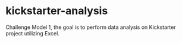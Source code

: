 # kickstarter-analysis
Challenge Model 1, the goal is to perform data analysis on Kickstarter project utilizing Excel. 
